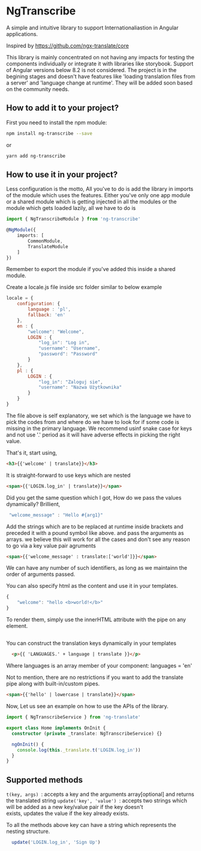 # NgTranscribe

A simple and intuitive library to support Internationaliastion in Angular applications.

Inspired by https://github.com/ngx-translate/core

This library is mainly concentrated on not having any impacts for testing the components individually or integrate it with libraries like storybook. Support of Angular versions below 8.2 is not considered. 
The project is in the begining stages and doesn't have features like 'loading translation files from a server' and 'language change at runtime'. They will be added soon based on the community needs.

## How to add it to your project?

First you need to install the npm module:

```sh
npm install ng-transcribe --save
```
or

```sh
yarn add ng-transcribe
```

## How to use it in your project?

Less configuration is the motto, All you've to do is add the library in imports of the module which uses the features. Either you've only one app module or a shared module which is getting injected in all the modules or the module which gets loaded lazily, all we have to do is

```ts
import { NgTranscribeModule } from 'ng-transcribe'

@NgModule({
    imports: [
        CommonModule,
        TranslateModule
    ]
})

```

Remember to export the module if you've added this inside a shared module.

Create a locale.js file inside src folder similar to below example

```js
locale = {
    configuration: {
        language : 'pl',
        fallback: 'en'
    },
    en : {
        "welcome": "Welcome",
        LOGIN : {
            "log_in": "Log in",
            "username": "Username",
            "password": "Password"
        }
    },
    pl : {
        LOGIN : {
            "log_in": "Zaloguj sie",
            "username": "Nazwa Użytkownika"
        }
    }
}
```
The file above is self explanatory, we set which is the language we have to pick the codes from and where do we have to look for if some code is missing in the primary language. We recommend usinf snake case for keys and not use '.' period as it will have adverse effects in picking the right value.

That's it, start using,

```html
<h3>{{'welcome' | translate}}</h3>
```

It is straight-forward to use keys which are nested

```html
<span>{{'LOGIN.log_in' | translate}}</span>
```

Did you get the same question which I got, How do we pass the values dynamically? Brillient,

```js
 "welcome_message" : "Hello #{arg1}"
```
Add the strings which are to be replaced at runtime inside brackets and preceded it with a pound symbol like above. and pass the arguments as arrays. we believe this will work for all the cases and don't see any reason to go via a key value pair agruments

```html
<span>{{'welcome_message' : translate:['world']}}</span>
```
We can have any number of such identifiers, as long as we maintainn the order of arguments passed.

You can also specify html as the content and use it in your templates.
```js
{
    "welcome": "hello <b>world!</b>"
}
```

To render them, simply use the innerHTML attribute with the pipe on any element.
<h2 [innerHTML]="'welcome' | translate"></h2>

You can construct the translation keys dynamically in your templates
```html
  <p>{{ 'LANGUAGES.' + language | translate }}</p>
```
Where languages is an array member of your component:
languages = 'en'

Not to mention, there are no restrictions if you want to add the translate pipe along with built-in/custom pipes.
```html
<span>{{'hello' | lowercase | translate}}</span>
```

Now, Let us see an example on how to use the APIs of the library. 

```ts
import { NgTranscribeService } from 'ng-translate'

export class Home implements OnInit {
  constructor (private _translate: NgTranscribeService) {}

  ngOnInit() {
    console.log(this._translate.t('LOGIN.log_in'))
  }
}
```

## Supported methods

`t(key, args) `: accepts a key and the arguments array[optional] and returns the translated string
`update('key', 'value') `: accepts two strings which will be added as a new key/value pair if the key doesn't   
                            exists, updates the value if the key already exists.

To all the methods above key can have a string which represents the nesting structure. 
```js 
  update('LOGIN.log_in', 'Sign Up')
```  
